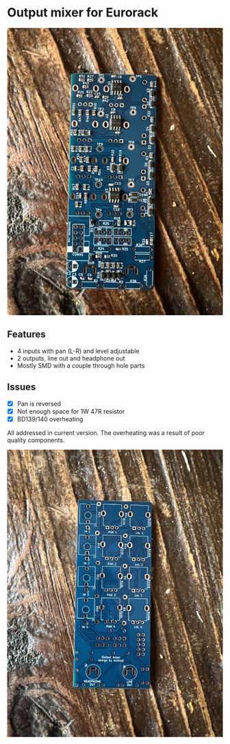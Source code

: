 # Output mixer for Eurorack

[![PCB back](img/pcb_back.jpeg "PCB back")](img/pcb_back.jpeg)

## Features
- 4 inputs with pan (L-R) and level adjustable
- 2 outputs, line out and headphone out
- Mostly SMD with a couple through hole parts

## Issues
- [x] Pan is reversed
- [x] Not enough space for 1W 47R resistor
- [x] BD139/140 overheating

All addressed in current version. The overheating was a result of poor quality components. 

[![PCB front](img/pcb_front.jpeg "PCB front")](img/pcb_front.jpeg)
